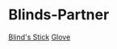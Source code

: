 # Blinds-Partner

[Blind's Stick](https://github.com/IkkiOcean/Blinds-Partner/blob/main/DSC_0054.JPG)
[Glove](https://github.com/IkkiOcean/Blinds-Partner/blob/main/DSC_0021.JPG)
 
